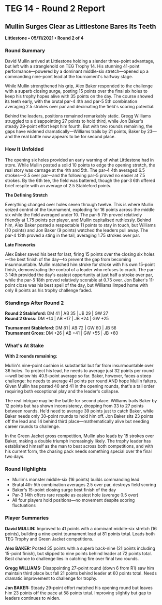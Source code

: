 # TEG 14 - Round 2 Report

## Mullin Surges Clear as Littlestone Bares Its Teeth
**Littlestone • 05/11/2021 • Round 2 of 4**

### Round Summary

David Mullin arrived at Littlestone holding a slender three-point advantage, but left with a stranglehold on TEG Trophy 14. His stunning 41-point performance—powered by a dominant middle-six stretch—opened up a commanding nine-point lead at the tournament's halfway stage.

While Mullin strengthened his grip, Alex Baker responded to the challenge with a superb closing surge, posting 15 points over the final six holes to keep his trophy hopes alive with 35 points on the day. The course showed its teeth early, with the brutal par-4 4th and par-5 5th combination averaging 2.5 strokes over par and decimating the field's scoring potential.

Behind the leaders, positions remained remarkably static. Gregg Williams struggled to a disappointing 27 points to hold third, while Jon Baker's steady 29-point effort kept him fourth. But with two rounds remaining, the gaps have widened dramatically—Williams trails by 21 points, Baker by 23—and the real battle now appears to be for second place.

### How It Unfolded

The opening six holes provided an early warning of what Littlestone had in store. While Mullin posted a solid 10 points to edge the opening stretch, the real story was carnage at the 4th and 5th. The par-4 4th averaged 6.5 strokes—2.5 over par—and the following par-5 proved no easier at 7.5 strokes. By the 6th tee, the field was battered, though the par-3 6th offered brief respite with an average of 2.5 Stableford points.

**The Defining Stretch**

Everything changed over holes seven through twelve. This is where Mullin seized control of the tournament, exploding for 16 points across the middle six while the field averaged under 10. The par-5 7th proved relatively friendly at 1.75 points per player, and Mullin capitalised ruthlessly. Behind him, Alex Baker posted a respectable 11 points to stay in touch, but Williams (10 points) and Jon Baker (9 points) watched the leaders pull away. The par-4 12th proved a sting in the tail, averaging 1.75 strokes over par.

**Late Fireworks**

Alex Baker saved his best for last, firing 15 points over the closing six holes—the best finish of the day—to prevent the gap from becoming insurmountable. Mullin matched him stroke for stroke with his own 15-point finish, demonstrating the control of a leader who refuses to crack. The par-3 14th provided the day's easiest opportunity at just half a stroke over par, while the par-5 18th proved relatively scorable at 0.75 over. Jon Baker's 11-point close was his best spell of the day, but Williams limped home with only 8 points as his trophy challenge faded.

### Standings After Round 2

**Round 2 Stableford:** DM 41 | AB 35 | JB 29 | GW 27  
**Round 2 Gross:** DM +14 | AB +17 | JB +24 | GW +25

**Tournament Stableford:** DM 81 | AB 72 | GW 60 | JB 58  
**Tournament Gross:** DM +26 | AB +41 | GW +55 | JB +60

### What's At Stake

**With 2 rounds remaining:**

Mullin's nine-point cushion is substantial but far from insurmountable over 36 holes. To protect his lead, he needs to average just 32 points per round—well below his 40.5-point average so far. Baker, however, faces a steep challenge: he needs to average 41 points per round AND hope Mullin falters. Given Mullin has posted 40 and 41 in the opening rounds, that's a tall order requiring both exceptional play and the leader's collapse.

The real intrigue may be the battle for second place. Williams trails Baker by 12 points but has shown inconsistency, dropping from 33 to 27 points between rounds. He'd need to average 39 points just to catch Baker, while Baker needs only 30-point rounds to hold him off. Jon Baker sits 23 points off the lead and 14 behind third place—mathematically alive but needing career rounds to challenge.

In the Green Jacket gross competition, Mullin also leads by 15 strokes over Baker, making a double triumph increasingly likely. The trophy leader has established himself as the man to beat across both competitions, and with his current form, the chasing pack needs something special over the final two days.

### Round Highlights
- Mullin's monster middle-six (16 points) builds commanding lead
- Brutal 4th-5th combination averages 2.5 over par, destroys field scoring
- Baker's 15-point closing surge best finish of the day
- Par-3 14th offers rare respite as easiest hole (average 0.5 over)
- All four players hold positions—no movement despite scoring fluctuations

### Player Summaries

**David MULLIN:** Improved to 41 points with a dominant middle-six stretch (16 points), building a nine-point tournament lead at 81 points total. Leads both TEG Trophy and Green Jacket competitions.

**Alex BAKER:** Posted 35 points with a superb back-nine (21 points including 15-point finish), but slipped to nine points behind leader at 72 points total. Best chance to challenge lies in catching fire over final two rounds.

**Gregg WILLIAMS:** Disappointing 27-point round (down 6 from R1) saw him maintain third place but fall 21 points behind leader at 60 points total. Needs dramatic improvement to challenge for trophy.

**Jon BAKER:** Steady 29-point effort matched his opening round but leaves him 23 points off the pace at 58 points total. Improving slightly but gap to leaders continues to widen.


